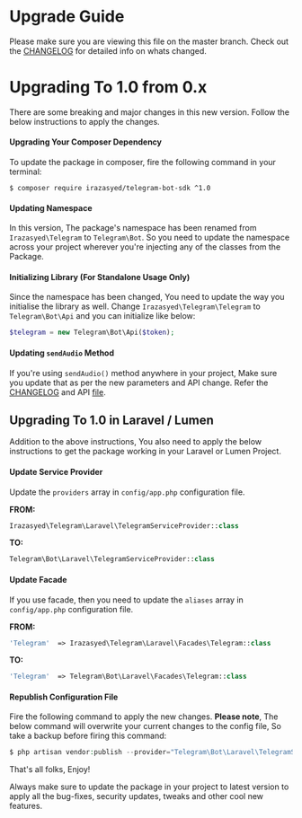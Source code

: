 Upgrade Guide
=============

Please make sure you are viewing this file on the master branch. Check out the [CHANGELOG][changelog] for detailed info on whats changed.

# Upgrading To 1.0 from 0.x

There are some breaking and major changes in this new version. Follow the below instructions to apply the changes.

#### Upgrading Your Composer Dependency

To update the package in composer, fire the following command in your terminal:


    $ composer require irazasyed/telegram-bot-sdk ^1.0


#### Updating Namespace

In this version, The package's namespace has been renamed from `Irazasyed\Telegram` to `Telegram\Bot`. So you need to update the namespace across your project wherever you're injecting any of the classes from the Package.

#### Initializing Library (For Standalone Usage Only)

Since the namespace has been changed, You need to update the way you initialise the library as well. Change `Irazasyed\Telegram\Telegram` to `Telegram\Bot\Api` and you can initialize like below:

```php
$telegram = new Telegram\Bot\Api($token);
```

#### Updating `sendAudio` Method

If you're using `sendAudio()` method anywhere in your project, Make sure you update that as per the new parameters and API change. Refer the [CHANGELOG][changelog] and API [file](https://github.com/irazasyed/telegram-bot-sdk/blob/master/src/Api.php#L297-L324).

## Upgrading To 1.0 in Laravel / Lumen

Addition to the above instructions, You also need to apply the below instructions to get the package working in your Laravel or Lumen Project.

#### Update Service Provider

Update the `providers` array in `config/app.php` configuration file.

**FROM:** 

```php
Irazasyed\Telegram\Laravel\TelegramServiceProvider::class
```

**TO:**

```php
Telegram\Bot\Laravel\TelegramServiceProvider::class
```

#### Update Facade

If you use facade, then you need to update the `aliases` array in `config/app.php` configuration file.

**FROM:**

```php
'Telegram'  => Irazasyed\Telegram\Laravel\Facades\Telegram::class
```

**TO:**

```php
'Telegram'  => Telegram\Bot\Laravel\Facades\Telegram::class
```

#### Republish Configuration File

Fire the following command to apply the new changes. **Please note**, The below command will overwrite your current changes to the config file, So take a backup before firing this command:


```php
$ php artisan vendor:publish --provider="Telegram\Bot\Laravel\TelegramServiceProvider" --force
```

That's all folks, Enjoy! 

Always make sure to update the package in your project to latest version to apply all the bug-fixes, security updates, tweaks and other cool new features.

[changelog]: https://github.com/irazasyed/telegram-bot-sdk/blob/master/CHANGELOG.md

